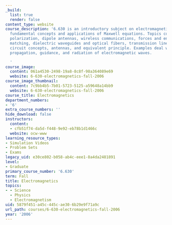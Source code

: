 ```yaml
---
_build:
  list: true
  render: false
content_type: website
course_description: '6.630 is an introductory subject on electromagnetics, emphasizing
  fundamental concepts and applications of Maxwell equations. Topics covered include:
  polarization, dipole antennas, wireless communications, forces and energy, phase
  matching, dielectric waveguides and optical fibers, transmission line theory and
  circuit concepts, antennas, and equivalent principle. Examples deal with electrodynamics,
  propagation, guidance, and radiation of electromagnetic waves.

  '
course_image:
  content: 061a4530-2498-19a8-8c8f-98a364089e69
  website: 6-630-electromagnetics-fall-2006
course_image_thumbnail:
  content: 7c9bb4b5-7b01-5723-5125-a59648a14bb9
  website: 6-630-electromagnetics-fall-2006
course_title: Electromagnetics
department_numbers:
- '6'
extra_course_numbers: ''
hide_download: false
instructors:
  content:
  - cfb51f74-da5d-f448-9e92-eb78b1d1466c
  website: ocw-www
learning_resource_types:
- Simulation Videos
- Problem Sets
- Exams
legacy_uid: e30ce802-b058-ab4c-eee1-8a4da2481891
level:
- Graduate
primary_course_number: '6.630'
term: Fall
title: Electromagnetics
topics:
- - Science
  - Physics
  - Electromagnetism
uid: 5879f451-a45c-445c-ae30-6b29e9f71a9c
url_path: courses/6-630-electromagnetics-fall-2006
year: '2006'
---
```

